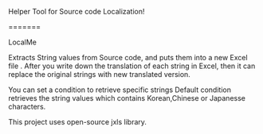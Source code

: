 Helper Tool for Source code Localization!

=======

LocalMe

Extracts String values from Source code, and puts them into a new Excel file . 
After you write down the translation of each string in Excel, then it can replace the original strings with new translated version.

You can set a condition to retrieve specific strings
Default condition retrieves the string values which contains Korean,Chinese or Japanesse characters.


This project uses open-source jxls library.
